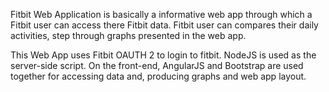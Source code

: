 Fitbit Web Application is basically a informative web app through which a Fitbit user can access there Fitbit data. Fitbit user can compares their daily activities, step through graphs presented in the web app.

This Web App uses Fitbit OAUTH 2 to login to fitbit. NodeJS is used as the server-side script. On the front-end, AngularJS and Bootstrap are used together for accessing data and, producing graphs and web app layout.
